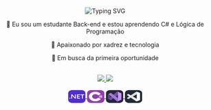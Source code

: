<p align="center">
  <br>
  <img src="https://readme-typing-svg.demolab.com?font=Fira+Code&duration=4000&weight=600&size=25&pause=3000&color=ffffff&random=false&width=500&height=40&lines=Ol%C3%A1%2C+eu+sou+Bruno+Zancan!+%F0%9F%91%8B%F0%9F%92%BB" alt="Typing SVG">
</p>

<div align="center">

🔭 Eu sou um estudante Back-end e estou aprendendo C# e Lógica de Programação

💬 Apaixonado por xadrez e tecnologia

🎯 Em busca da primeira oportunidade 

<br>

</div>

<div align="center">
  <a href="https://github.com/BrunoZancan">
  <img height="150em" src="https://github-readme-stats.vercel.app/api?username=BrunoZancan&show_icons=true&theme=dark&include_all_commits=true&count_private=true"/>
  <img height="150em" src="https://github-readme-stats.vercel.app/api/top-langs/?username=BrunoZancan&layout=compact&langs_count=7&theme=dark"/>
</div>

<div style="display: inline_block" align="center"><br>
  <img align="center" alt=".NET" height="30" width="40" src="https://github.com/tandpfun/skill-icons/raw/main/icons/DotNet.svg">
  <img align="center" alt="C#" height="30" width="40" src="https://raw.githubusercontent.com/tandpfun/skill-icons/main/icons/CS.svg"> 
  <img align="center" alt="Visual Studio" height="30" width="40" src="https://github.com/tandpfun/skill-icons/raw/main/icons/VisualStudio-Dark.svg"> 
  <img align="center" alt="Visual Studio Code" height="30" width="40" src="https://github.com/tandpfun/skill-icons/raw/main/icons/VSCode-Dark.svg">
</div>

<p></p>


